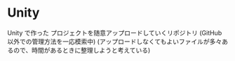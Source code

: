# Unity
Unity で作った プロジェクトを随意アップロードしていくリポジトリ
(GitHub 以外での管理方法を一応模索中)
(アップロードしなくてもよいファイルが多々あるので、時間があるときに整理しようと考えている)

